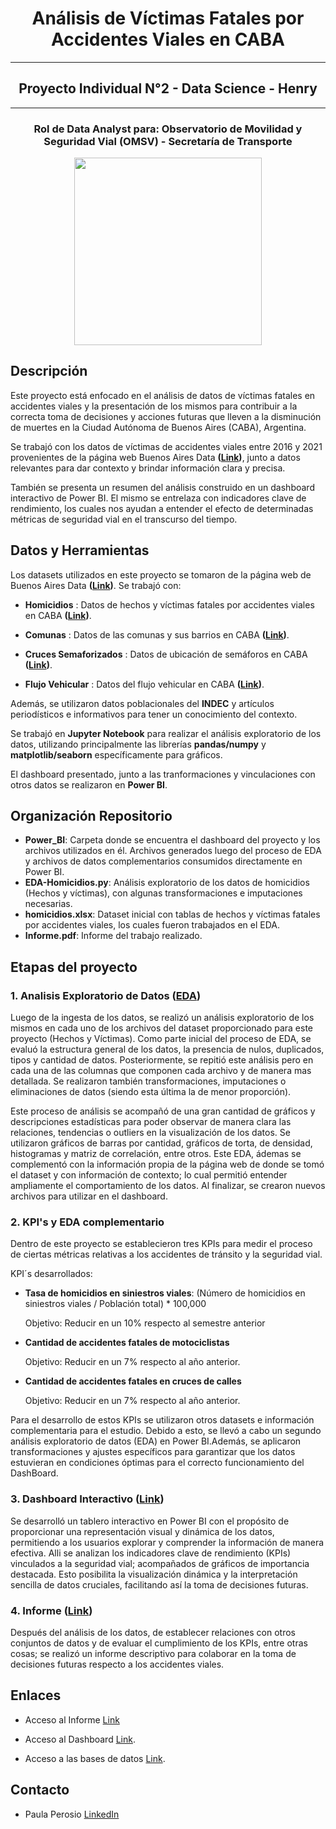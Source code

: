 <h1 align="center">Análisis de Víctimas Fatales por Accidentes Viales en CABA </h1>
<hr>

<h2 align="center">Proyecto Individual N°2 - Data Science - Henry</h2>
<hr>

<h3 align="center"> Rol de Data Analyst para: Observatorio de Movilidad y Seguridad Vial (OMSV) - Secretaría de Transporte </h3>

<p align='center'>
<img src = 'https://static.lajornadaestadodemexico.com/wp-content/uploads/2022/08/Siniestros-viales.jpg' height = 300>
<p>

## Descripción
<p align="justify">

  Este proyecto está enfocado en el análisis de datos de víctimas fatales en accidentes viales y la presentación de los mismos para contribuir a la correcta toma de decisiones y acciones futuras que lleven a la disminución de muertes en la Ciudad Autónoma de Buenos Aires (CABA), Argentina.

  Se trabajó con los datos de víctimas de accidentes viales entre 2016 y 2021 provenientes de la página web Buenos Aires Data **([Link](https://data.buenosaires.gob.ar/dataset))**, junto a datos relevantes para dar contexto y brindar información clara y precisa.

  También se presenta un resumen del análisis construido en un dashboard interactivo de Power BI. El mismo se entrelaza con indicadores clave de rendimiento, los cuales nos ayudan a entender el efecto de determinadas métricas de seguridad vial en el transcurso del tiempo.

</p>

## Datos y Herramientas
<p align="justify">

Los datasets utilizados en este proyecto se tomaron de la página web de Buenos Aires Data **([Link](https://data.buenosaires.gob.ar/dataset))**. Se trabajó con:

  - **Homicidios** : Datos de hechos y víctimas fatales por accidentes viales en CABA **([Link](https://data.buenosaires.gob.ar/dataset/victimas-siniestros-viales))**.

  - **Comunas** : Datos de las comunas y sus barrios en CABA  **([Link](https://data.buenosaires.gob.ar/dataset/comunas))**.

  - **Cruces Semaforizados** : Datos de ubicación de semáforos en CABA **([Link](https://data.buenosaires.gob.ar/dataset/cruces-semaforizados))**.

  - **Flujo Vehicular** : Datos del flujo vehicular en CABA **([Link](https://data.buenosaires.gob.ar/dataset/flujo-vehicular-anillo-digital))**.
  
Además, se utilizaron datos poblacionales del **INDEC** y artículos periodísticos e informativos para tener un conocimiento del contexto.

Se trabajó en **Jupyter Notebook** para realizar el análisis exploratorio de los datos, utilizando principalmente las librerías **pandas/numpy** y
**matplotlib/seaborn** específicamente para gráficos.

El dashboard presentado, junto a las tranformaciones y vinculaciones con otros datos se realizaron en **Power BI**.

</p>


## Organización Repositorio
<p align="justify">

  - **Power_BI**: Carpeta donde se encuentra el dashboard del proyecto y los archivos utilizados en él. Archivos generados luego del proceso de EDA y archivos de datos complementarios consumidos directamente en Power BI.
  - **EDA-Homicidios.py**: Análisis exploratorio de los datos de homicidios (Hechos y víctimas), con algunas transformaciones e imputaciones necesarias.
  - **homicidios.xlsx**: Dataset inicial con tablas de hechos y víctimas fatales por accidentes viales, los cuales fueron trabajados en el EDA.
  - **Informe.pdf**: Informe del trabajo realizado.

</p>


## Etapas del proyecto

### 1. Analisis Exploratorio de Datos  ([EDA](https://github.com/PaulaPerosio/PI_Analisis_Accidentes_Viales/blob/main/EDA-Homicidios.ipynb))

<p align="justify">

  Luego de la ingesta de los datos, se realizó un análisis exploratorio de los mismos en cada uno de los archivos del dataset proporcionado para este proyecto (Hechos y Víctimas). Como parte inicial del proceso de EDA, se evaluó la estructura general de los datos, la presencia de nulos, duplicados, tipos y cantidad de datos. Posteriormente, se repitió este análisis pero en cada una de las columnas que componen cada archivo y de manera mas detallada. Se realizaron también transformaciones, imputaciones o eliminaciones de datos (siendo esta última la de menor proporción).

  Este proceso de análisis se acompañó de una gran cantidad de gráficos y descripciones estadísticas para poder observar de manera clara las relaciones, tendencias o outliers en la visualización de los datos. Se utilizaron gráficos de barras por cantidad, gráficos de torta, de densidad, histogramas y matriz de correlación, entre otros.
  Este EDA, ádemas se complementó con la información propia de la página web de donde se tomó el dataset y con información de contexto; lo cual permitió entender ampliamente el comportamiento de los datos.
  Al finalizar, se crearon nuevos archivos para utilizar en el dashboard.

</p>


### 2. KPI's y EDA complementario

<p align="justify">
  
  Dentro de este proyecto se establecieron tres KPIs para medir el proceso de ciertas métricas relativas a los accidentes de tránsito y la seguridad vial.

  KPI´s desarrollados:

  + **Tasa de homicidios en siniestros viales**: (Número de homicidios en siniestros viales / Población total) * 100,000

    Objetivo: Reducir en un 10% respecto al semestre anterior

  + **Cantidad de accidentes fatales de motociclistas**

    Objetivo: Reducir en un 7% respecto al año anterior.

  + **Cantidad de accidentes fatales en cruces de calles**
  
    Objetivo: Reducir en un 7% respecto al año anterior.

  Para el desarrollo de estos KPIs se utilizaron otros datasets e información complementaria para el estudio. Debido a esto, se llevó a cabo un segundo análisis exploratorio de datos (EDA) en Power BI.Además, se aplicaron transformaciones y ajustes específicos para garantizar que los datos estuvieran en condiciones óptimas para el correcto funcionamiento del DashBoard.

</p>


### 3. Dashboard Interactivo ([Link](...))

<p align="justify">

  Se desarrolló un tablero interactivo en Power BI con el propósito de proporcionar una representación visual y dinámica de los datos, permitiendo a los usuarios explorar y comprender la información de manera efectiva. Alli se analizan los indicadores clave de rendimiento (KPIs) vinculados a la seguridad vial; acompañados de gráficos de importancia destacada. Esto posibilita la visualización dinámica y la interpretación sencilla de datos cruciales, facilitando así la toma de decisiones futuras.

</p>


### 4. Informe ([Link](https://github.com/PaulaPerosio/PI_Analisis_Accidentes_Viales/blob/main/Informe.pdf))

<p align="justify">

  Después del análisis de los datos, de establecer relaciones con otros conjuntos de datos y de evaluar el cumplimiento de los KPIs, entre otras cosas; se realizó un informe descriptivo para colaborar en la toma de decisiones futuras respecto a los accidentes viales.

</p>


## **Enlaces**

+ Acceso al Informe [Link](https://github.com/PaulaPerosio/PI_Analisis_Accidentes_Viales/blob/main/Informe.pdf)

+ Acceso al Dashboard [Link](...).

+ Acceso a las bases de datos [Link](https://data.buenosaires.gob.ar/dataset).


## **Contacto**

+ Paula Perosio [LinkedIn](https://www.linkedin.com/in/paula-perosio/)







